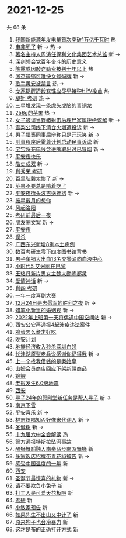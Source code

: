 # 2021-12-25

共 68 条

<!-- BEGIN -->
<!-- 最后更新时间 Sat Dec 25 2021 07:15:05 GMT+0800 (China Standard Time) -->

1. [我国新能源年发电量首次突破1万亿千瓦时](https://s.weibo.com//weibo?q=%23%E6%88%91%E5%9B%BD%E6%96%B0%E8%83%BD%E6%BA%90%E5%B9%B4%E5%8F%91%E7%94%B5%E9%87%8F%E9%A6%96%E6%AC%A1%E7%AA%81%E7%A0%B41%E4%B8%87%E4%BA%BF%E5%8D%83%E7%93%A6%E6%97%B6%23&Refer=new_time)
   热
1. [申非死了](https://s.weibo.com//weibo?q=%23%E7%94%B3%E9%9D%9E%E6%AD%BB%E4%BA%86%23&Refer=top)
   新 -> 热 ->
1. [著名主持人周涛任保利文化集团艺术总监](https://s.weibo.com//weibo?q=%23%E8%91%97%E5%90%8D%E4%B8%BB%E6%8C%81%E4%BA%BA%E5%91%A8%E6%B6%9B%E4%BB%BB%E4%BF%9D%E5%88%A9%E6%96%87%E5%8C%96%E9%9B%86%E5%9B%A2%E8%89%BA%E6%9C%AF%E6%80%BB%E7%9B%91%23&Refer=top)
   新 ->
1. [深刻领会党百年奋斗的历史意义](https://s.weibo.com//weibo?q=%23%E6%B7%B1%E5%88%BB%E9%A2%86%E4%BC%9A%E5%85%9A%E7%99%BE%E5%B9%B4%E5%A5%8B%E6%96%97%E7%9A%84%E5%8E%86%E5%8F%B2%E6%84%8F%E4%B9%89%23&Refer=top)
1. [陈露或因敲诈勒索被判十年以上](https://s.weibo.com//weibo?q=%23%E9%99%88%E9%9C%B2%E6%88%96%E5%9B%A0%E6%95%B2%E8%AF%88%E5%8B%92%E7%B4%A2%E8%A2%AB%E5%88%A4%E5%8D%81%E5%B9%B4%E4%BB%A5%E4%B8%8A%23&Refer=top)
   热
1. [张杰送郁可唯快女号码牌](https://s.weibo.com//weibo?q=%23%E5%BC%A0%E6%9D%B0%E9%80%81%E9%83%81%E5%8F%AF%E5%94%AF%E5%BF%AB%E5%A5%B3%E5%8F%B7%E7%A0%81%E7%89%8C%23&Refer=top)
   新 ->
1. [歌手黄安被禁言](https://s.weibo.com//weibo?q=%23%E6%AD%8C%E6%89%8B%E9%BB%84%E5%AE%89%E8%A2%AB%E7%A6%81%E8%A8%80%23&Refer=top)
   热 ->
1. [专家提醒适龄女性应尽早接种HPV疫苗](https://s.weibo.com//weibo?q=%23%E4%B8%93%E5%AE%B6%E6%8F%90%E9%86%92%E9%80%82%E9%BE%84%E5%A5%B3%E6%80%A7%E5%BA%94%E5%B0%BD%E6%97%A9%E6%8E%A5%E7%A7%8DHPV%E7%96%AB%E8%8B%97%23&Refer=top)
   热
1. [腿姐 考研](https://s.weibo.com//weibo?q=%E8%85%BF%E5%A7%90%20%E8%80%83%E7%A0%94&Refer=top)
   热 ->
1. [三星堆发现一条虎头虎脑的青铜龙](https://s.weibo.com//weibo?q=%23%E4%B8%89%E6%98%9F%E5%A0%86%E5%8F%91%E7%8E%B0%E4%B8%80%E6%9D%A1%E8%99%8E%E5%A4%B4%E8%99%8E%E8%84%91%E7%9A%84%E9%9D%92%E9%93%9C%E9%BE%99%23&Refer=top)
1. [256g的苹果](https://s.weibo.com//weibo?q=256g%E7%9A%84%E8%8B%B9%E6%9E%9C&Refer=top)
   热 ->
1. [女子被误当野猪射击后埋尸家属拒绝谅解](https://s.weibo.com//weibo?q=%23%E5%A5%B3%E5%AD%90%E8%A2%AB%E8%AF%AF%E5%BD%93%E9%87%8E%E7%8C%AA%E5%B0%84%E5%87%BB%E5%90%8E%E5%9F%8B%E5%B0%B8%E5%AE%B6%E5%B1%9E%E6%8B%92%E7%BB%9D%E8%B0%85%E8%A7%A3%23&Refer=top)
   新 ->
1. [雪梨公司线下清仓火爆遭投诉](https://s.weibo.com//weibo?q=%23%E9%9B%AA%E6%A2%A8%E5%85%AC%E5%8F%B8%E7%BA%BF%E4%B8%8B%E6%B8%85%E4%BB%93%E7%81%AB%E7%88%86%E9%81%AD%E6%8A%95%E8%AF%89%23&Refer=top)
   新 ->
1. [男子猥亵同事后辩称只是开玩笑](https://s.weibo.com//weibo?q=%23%E7%94%B7%E5%AD%90%E7%8C%A5%E4%BA%B5%E5%90%8C%E4%BA%8B%E5%90%8E%E8%BE%A9%E7%A7%B0%E5%8F%AA%E6%98%AF%E5%BC%80%E7%8E%A9%E7%AC%91%23&Refer=top)
   新 ->
1. [刑事程序后霍尊计划启动民事诉讼](https://s.weibo.com//weibo?q=%23%E5%88%91%E4%BA%8B%E7%A8%8B%E5%BA%8F%E5%90%8E%E9%9C%8D%E5%B0%8A%E8%AE%A1%E5%88%92%E5%90%AF%E5%8A%A8%E6%B0%91%E4%BA%8B%E8%AF%89%E8%AE%BC%23&Refer=top)
   新
1. [宝宝将充电线含进嘴取出时已冒烟](https://s.weibo.com//weibo?q=%23%E5%AE%9D%E5%AE%9D%E5%B0%86%E5%85%85%E7%94%B5%E7%BA%BF%E5%90%AB%E8%BF%9B%E5%98%B4%E5%8F%96%E5%87%BA%E6%97%B6%E5%B7%B2%E5%86%92%E7%83%9F%23&Refer=top)
   新 ->
1. [平安夜快乐](https://s.weibo.com//weibo?q=%E5%B9%B3%E5%AE%89%E5%A4%9C%E5%BF%AB%E4%B9%90&Refer=top)
1. [皓史成双](https://s.weibo.com//weibo?q=%23%E7%9A%93%E5%8F%B2%E6%88%90%E5%8F%8C%23&Refer=top)
   新 ->
1. [肖秀荣 考研](https://s.weibo.com//weibo?q=%E8%82%96%E7%A7%80%E8%8D%A3%20%E8%80%83%E7%A0%94&Refer=top)
1. [百里弘毅太惨了](https://s.weibo.com//weibo?q=%23%E7%99%BE%E9%87%8C%E5%BC%98%E6%AF%85%E5%A4%AA%E6%83%A8%E4%BA%86%23&Refer=top)
   新 ->
1. [苹果不要总是啃着吃了](https://s.weibo.com//weibo?q=%23%E8%8B%B9%E6%9E%9C%E4%B8%8D%E8%A6%81%E6%80%BB%E6%98%AF%E5%95%83%E7%9D%80%E5%90%83%E4%BA%86%23&Refer=top)
1. [平安夜街头波吉送拥抱](https://s.weibo.com//weibo?q=%23%E5%B9%B3%E5%AE%89%E5%A4%9C%E8%A1%97%E5%A4%B4%E6%B3%A2%E5%90%89%E9%80%81%E6%8B%A5%E6%8A%B1%23&Refer=top)
   新 ->
1. [披星戴月的想你](https://s.weibo.com//weibo?q=%23%E6%8A%AB%E6%98%9F%E6%88%B4%E6%9C%88%E7%9A%84%E6%83%B3%E4%BD%A0%23&Refer=top)
1. [风起洛阳](https://s.weibo.com//weibo?q=%E9%A3%8E%E8%B5%B7%E6%B4%9B%E9%98%B3&Refer=top)
1. [考研前最后一夜](https://s.weibo.com//weibo?q=%23%E8%80%83%E7%A0%94%E5%89%8D%E6%9C%80%E5%90%8E%E4%B8%80%E5%A4%9C%23&Refer=top)
1. [朋友圈文案](https://s.weibo.com//weibo?q=%E6%9C%8B%E5%8F%8B%E5%9C%88%E6%96%87%E6%A1%88&Refer=top)
   新 ->
1. [平安夜](https://s.weibo.com//weibo?q=%23%E5%B9%B3%E5%AE%89%E5%A4%9C%23&Refer=top)
1. [误杀](https://s.weibo.com//weibo?q=%E8%AF%AF%E6%9D%80&Refer=top)
1. [广西东兴新增8例本土病例](https://s.weibo.com//weibo?q=%23%E5%B9%BF%E8%A5%BF%E4%B8%9C%E5%85%B4%E6%96%B0%E5%A2%9E8%E4%BE%8B%E6%9C%AC%E5%9C%9F%E7%97%85%E4%BE%8B%23&Refer=top)
1. [数百考研生零下四度图书馆背书](https://s.weibo.com//weibo?q=%23%E6%95%B0%E7%99%BE%E8%80%83%E7%A0%94%E7%94%9F%E9%9B%B6%E4%B8%8B%E5%9B%9B%E5%BA%A6%E5%9B%BE%E4%B9%A6%E9%A6%86%E8%83%8C%E4%B9%A6%23&Refer=top)
1. [男子车祸大出血13名交警涌向血液中心](https://s.weibo.com//weibo?q=%23%E7%94%B7%E5%AD%90%E8%BD%A6%E7%A5%B8%E5%A4%A7%E5%87%BA%E8%A1%8013%E5%90%8D%E4%BA%A4%E8%AD%A6%E6%B6%8C%E5%90%91%E8%A1%80%E6%B6%B2%E4%B8%AD%E5%BF%83%23&Refer=top)
1. [小时代5 艾米丽在巴黎](https://s.weibo.com//weibo?q=%E5%B0%8F%E6%97%B6%E4%BB%A35%20%E8%89%BE%E7%B1%B3%E4%B8%BD%E5%9C%A8%E5%B7%B4%E9%BB%8E&Refer=top)
1. [王珞丹新片男女主魏大勋陈都灵](https://s.weibo.com//weibo?q=%23%E7%8E%8B%E7%8F%9E%E4%B8%B9%E6%96%B0%E7%89%87%E7%94%B7%E5%A5%B3%E4%B8%BB%E9%AD%8F%E5%A4%A7%E5%8B%8B%E9%99%88%E9%83%BD%E7%81%B5%23&Refer=top)
1. [爱情神话](https://s.weibo.com//weibo?q=%E7%88%B1%E6%83%85%E7%A5%9E%E8%AF%9D&Refer=top)
   新 ->
1. [肖四 考研](https://s.weibo.com//weibo?q=%E8%82%96%E5%9B%9B%20%E8%80%83%E7%A0%94&Refer=top)
1. [一年一度喜剧大赛](https://s.weibo.com//weibo?q=%E4%B8%80%E5%B9%B4%E4%B8%80%E5%BA%A6%E5%96%9C%E5%89%A7%E5%A4%A7%E8%B5%9B&Refer=top)
1. [12月24日是志愿军的胜利之夜](https://s.weibo.com//weibo?q=%2312%E6%9C%8824%E6%97%A5%E6%98%AF%E5%BF%97%E6%84%BF%E5%86%9B%E7%9A%84%E8%83%9C%E5%88%A9%E4%B9%8B%E5%A4%9C%23&Refer=top)
   新 ->
1. [蜡笔小新里的婚姻观](https://s.weibo.com//weibo?q=%23%E8%9C%A1%E7%AC%94%E5%B0%8F%E6%96%B0%E9%87%8C%E7%9A%84%E5%A9%9A%E5%A7%BB%E8%A7%82%23&Refer=top)
   新 ->
1. [2022年上班第一天将偶遇中国空间站](https://s.weibo.com//weibo?q=%232022%E5%B9%B4%E4%B8%8A%E7%8F%AD%E7%AC%AC%E4%B8%80%E5%A4%A9%E5%B0%86%E5%81%B6%E9%81%87%E4%B8%AD%E5%9B%BD%E7%A9%BA%E9%97%B4%E7%AB%99%23&Refer=top)
   新 ->
1. [西安公安再通报4起涉疫违法案件](https://s.weibo.com//weibo?q=%23%E8%A5%BF%E5%AE%89%E5%85%AC%E5%AE%89%E5%86%8D%E9%80%9A%E6%8A%A54%E8%B5%B7%E6%B6%89%E7%96%AB%E8%BF%9D%E6%B3%95%E6%A1%88%E4%BB%B6%23&Refer=top)
1. [鸡蛋怎么煮才好吃](https://s.weibo.com//weibo?q=%23%E9%B8%A1%E8%9B%8B%E6%80%8E%E4%B9%88%E7%85%AE%E6%89%8D%E5%A5%BD%E5%90%83%23&Refer=top)
1. [晚安计划](https://s.weibo.com//weibo?q=%23%E6%99%9A%E5%AE%89%E8%AE%A1%E5%88%92%23&Refer=top)
1. [地摊经济收入秒杀深圳白领](https://s.weibo.com//weibo?q=%23%E5%9C%B0%E6%91%8A%E7%BB%8F%E6%B5%8E%E6%94%B6%E5%85%A5%E7%A7%92%E6%9D%80%E6%B7%B1%E5%9C%B3%E7%99%BD%E9%A2%86%23&Refer=top)
1. [长津湖原型老兵说感谢你记得我](https://s.weibo.com//weibo?q=%23%E9%95%BF%E6%B4%A5%E6%B9%96%E5%8E%9F%E5%9E%8B%E8%80%81%E5%85%B5%E8%AF%B4%E6%84%9F%E8%B0%A2%E4%BD%A0%E8%AE%B0%E5%BE%97%E6%88%91%23&Refer=top)
   新 ->
1. [上一个找我借钱的是秦始皇](https://s.weibo.com//weibo?q=%23%E4%B8%8A%E4%B8%80%E4%B8%AA%E6%89%BE%E6%88%91%E5%80%9F%E9%92%B1%E7%9A%84%E6%98%AF%E7%A7%A6%E5%A7%8B%E7%9A%87%23&Refer=top)
1. [山姆会员商店回应下架新疆商品](https://s.weibo.com//weibo?q=%23%E5%B1%B1%E5%A7%86%E4%BC%9A%E5%91%98%E5%95%86%E5%BA%97%E5%9B%9E%E5%BA%94%E4%B8%8B%E6%9E%B6%E6%96%B0%E7%96%86%E5%95%86%E5%93%81%23&Refer=top)
1. [锦鲤](https://s.weibo.com//weibo?q=%E9%94%A6%E9%B2%A4&Refer=top)
1. [老挝发生6.0级地震](https://s.weibo.com//weibo?q=%23%E8%80%81%E6%8C%9D%E5%8F%91%E7%94%9F6.0%E7%BA%A7%E5%9C%B0%E9%9C%87%23&Refer=top)
1. [西安](https://s.weibo.com//weibo?q=%23%E8%A5%BF%E5%AE%89%23&Refer=top)
1. [寻子24年的郭刚堂新任务是帮人寻子](https://s.weibo.com//weibo?q=%23%E5%AF%BB%E5%AD%9024%E5%B9%B4%E7%9A%84%E9%83%AD%E5%88%9A%E5%A0%82%E6%96%B0%E4%BB%BB%E5%8A%A1%E6%98%AF%E5%B8%AE%E4%BA%BA%E5%AF%BB%E5%AD%90%23&Refer=top)
   新 ->
1. [南京下雪](https://s.weibo.com//weibo?q=%23%E5%8D%97%E4%BA%AC%E4%B8%8B%E9%9B%AA%23&Refer=top)
1. [平安喜乐](https://s.weibo.com//weibo?q=%E5%B9%B3%E5%AE%89%E5%96%9C%E4%B9%90&Refer=top)
   新 ->
1. [林志炫唱知否好像宋代词人](https://s.weibo.com//weibo?q=%23%E6%9E%97%E5%BF%97%E7%82%AB%E5%94%B1%E7%9F%A5%E5%90%A6%E5%A5%BD%E5%83%8F%E5%AE%8B%E4%BB%A3%E8%AF%8D%E4%BA%BA%23&Refer=top)
   新 ->
1. [圣诞树](https://s.weibo.com//weibo?q=%E5%9C%A3%E8%AF%9E%E6%A0%91&Refer=top) 新
   ->
1. [十九届六中全会解读](https://s.weibo.com//weibo?q=%23%E5%8D%81%E4%B9%9D%E5%B1%8A%E5%85%AD%E4%B8%AD%E5%85%A8%E4%BC%9A%E8%A7%A3%E8%AF%BB%23&Refer=new_time)
   热
1. [警方通报特斯拉坠河事故](https://s.weibo.com//weibo?q=%23%E8%AD%A6%E6%96%B9%E9%80%9A%E6%8A%A5%E7%89%B9%E6%96%AF%E6%8B%89%E5%9D%A0%E6%B2%B3%E4%BA%8B%E6%95%85%23&Refer=top)
1. [醒狮舞蹈融入南拳马步南派舞狮](https://s.weibo.com//weibo?q=%23%E9%86%92%E7%8B%AE%E8%88%9E%E8%B9%88%E8%9E%8D%E5%85%A5%E5%8D%97%E6%8B%B3%E9%A9%AC%E6%AD%A5%E5%8D%97%E6%B4%BE%E8%88%9E%E7%8B%AE%23&Refer=top)
   新
1. [多家饭店招牌带青花椒被告](https://s.weibo.com//weibo?q=%23%E5%A4%9A%E5%AE%B6%E9%A5%AD%E5%BA%97%E6%8B%9B%E7%89%8C%E5%B8%A6%E9%9D%92%E8%8A%B1%E6%A4%92%E8%A2%AB%E5%91%8A%23&Refer=top)
   新 ->
1. [感受中国温度的一年](https://s.weibo.com//weibo?q=%23%E6%84%9F%E5%8F%97%E4%B8%AD%E5%9B%BD%E6%B8%A9%E5%BA%A6%E7%9A%84%E4%B8%80%E5%B9%B4%23&Refer=top)
   新
1. [西安](https://s.weibo.com//weibo?q=%E8%A5%BF%E5%AE%89&Refer=top)
1. [圣诞节最惊喜的礼物](https://s.weibo.com//weibo?q=%23%E5%9C%A3%E8%AF%9E%E8%8A%82%E6%9C%80%E6%83%8A%E5%96%9C%E7%9A%84%E7%A4%BC%E7%89%A9%23&Refer=top)
   新 ->
1. [请不要欺负小兔子](https://s.weibo.com//weibo?q=%23%E8%AF%B7%E4%B8%8D%E8%A6%81%E6%AC%BA%E8%B4%9F%E5%B0%8F%E5%85%94%E5%AD%90%23&Refer=top)
   新
1. [打工人是可爱天花板吧](https://s.weibo.com//weibo?q=%23%E6%89%93%E5%B7%A5%E4%BA%BA%E6%98%AF%E5%8F%AF%E7%88%B1%E5%A4%A9%E8%8A%B1%E6%9D%BF%E5%90%A7%23&Refer=top)
   新
1. [考研](https://s.weibo.com//weibo?q=%23%E8%80%83%E7%A0%94%23&Refer=top) 新
1. [小敏家预告](https://s.weibo.com//weibo?q=%23%E5%B0%8F%E6%95%8F%E5%AE%B6%E9%A2%84%E5%91%8A%23&Refer=top)
   新
1. [如果先生不出山又中计了](https://s.weibo.com//weibo?q=%23%E5%A6%82%E6%9E%9C%E5%85%88%E7%94%9F%E4%B8%8D%E5%87%BA%E5%B1%B1%E5%8F%88%E4%B8%AD%E8%AE%A1%E4%BA%86%23&Refer=top)
   新
1. [原来狗子也会冷暴力](https://s.weibo.com//weibo?q=%23%E5%8E%9F%E6%9D%A5%E7%8B%97%E5%AD%90%E4%B9%9F%E4%BC%9A%E5%86%B7%E6%9A%B4%E5%8A%9B%23&Refer=top)
   新
1. [这才是布的正确打开方式](https://s.weibo.com//weibo?q=%23%E8%BF%99%E6%89%8D%E6%98%AF%E5%B8%83%E7%9A%84%E6%AD%A3%E7%A1%AE%E6%89%93%E5%BC%80%E6%96%B9%E5%BC%8F%23&Refer=top)
   新

<!-- END -->
